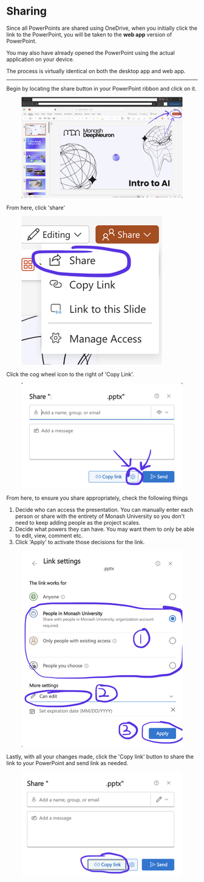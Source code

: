 # Sharing
Since all PowerPoints are shared using OneDrive, when you initially click the link to the PowerPoint, you will be taken to the **web app** version of PowerPoint.

You may also have already opened the PowerPoint using the actual application on your device.

The process is virtually identical on both the desktop app and web app.


---

Begin by locating the share button in your PowerPoint ribbon and click on it. 
<figure>
  <img src="./images/sharing1.png">
</figure>

From here, click 'share'

<figure>
  <img src="./images/sharing2.png" alt="Philosophy">
</figure>

Click the cog wheel icon to the right of 'Copy Link'.

<figure>
  <img src="./images/sharing3.png" alt="Philosophy">
</figure>

From here, to ensure you share appropriately, check the following things
1. Decide who can access the presentation. You can manually enter each person or share with the entirety of Monash University so you don't need to keep adding people as the project scales. 
2. Decide what powers they can have. You may want them to only be able to edit, view, comment etc.
3. Click 'Apply' to activate those decisions for the link.

<figure>
  <img src="./images/sharing4.png" alt="Philosophy">
</figure>

Lastly, with all your changes made, click the 'Copy link' button to share the link to your PowerPoint and send link as needed. 

<figure>
  <img src="./images/sharing5.png" alt="Philosophy">
</figure>





